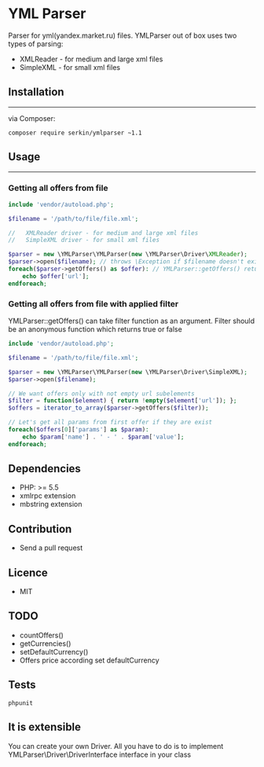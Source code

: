 # YML Parser
Parser for yml(yandex.market.ru) files. YMLParser out of box uses two types of parsing:
* XMLReader - for medium and large xml files
* SimpleXML - for small xml files

## Installation
---
via Composer:

```
composer require serkin/ymlparser ~1.1
```

## Usage
---
### Getting all offers from file

```php
include 'vendor/autoload.php';

$filename = '/path/to/file/file.xml';

//   XMLReader driver - for medium and large xml files
//   SimpleXML driver - for small xml files

$parser = new \YMLParser\YMLParser(new \YMLParser\Driver\XMLReader);
$parser->open($filename); // throws \Exception if $filename doesn't exist or empty
foreach($parser->getOffers() as $offer): // YMLParser::getOffers() returns \Generator
    echo $offer['url'];
endforeach;
```
### Getting all offers from file with applied filter
YMLParser::getOffers() can take filter function as an argument. Filter should be an anonymous function which returns true or false
```php
include 'vendor/autoload.php';

$filename = '/path/to/file/file.xml';

$parser = new \YMLParser\YMLParser(new \YMLParser\Driver\SimpleXML);
$parser->open($filename);

// We want offers only with not empty url subelements
$filter = function($element) { return !empty($element['url']); }; 
$offers = iterator_to_array($parser->getOffers($filter));

// Let's get all params from first offer if they are exist
foreach($offers[0]['params'] as $param):
	echo $param['name'] . ' - ' . $param['value'];
endforeach;

```

## Dependencies
* PHP: >= 5.5
* xmlrpc extension
* mbstring extension

## Contribution
* Send a pull request

## Licence
* MIT

## TODO
* countOffers()
* getCurrencies()
* setDefaultCurrency()
* Offers price according set defaultCurrency

## Tests
```
phpunit
```

## It is extensible
You can create your own Driver. All you have to do is to implement YMLParser\Driver\DriverInterface interface in your class

